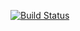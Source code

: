[![Build Status](https://travis-ci.org/razilya5858@yandex.ru/lab6.svg?branch=master)](https://travis-ci.org/razilya5858@yandex.ru/lab6)
